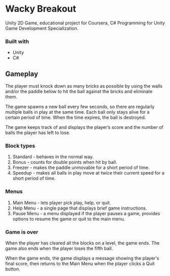# Wacky Breakout
Unity 2D Game, educational project for Coursera, C# Programming for Unity Game Development Specialization.

### Built with
- Unity
- C#

## Gameplay
The player must knock down as many bricks as possible by using the walls and/or the paddle below to hit the ball against the bricks and eliminate them.

The game spawns a new ball every few seconds, so there are regularly multiple balls in play at the same time. Each ball only stays alive for a certain period of time. When the time expires, the ball is destroyed.

The game keeps track of and displays the player’s score and the number of balls the player has left to lose.

### Block types
1. Standard - behaves in the normal way.
2. Bonus - counts for double points when hit by ball.
3. Freezer - makes the paddle unmovable for a short period of time.
4. Speedup - makes all balls in play move at twice their current speed for a short period of time.

### Menus
1. Main Menu - lets player pick play, help, or quit.
2. Help Menu - a single page that displays brief game instructions.
3. Pause Menu - a menu displayed if the player pauses a game, provides options to resume the game or quit to the main menu.

### Game is over
When the player has cleared all the blocks on a level, the game ends. The game also ends when the player loses the fifth ball. 

When the game ends, the game displays a message showing the player's final score, then returns to the Main Menu when the player clicks a Quit button.
